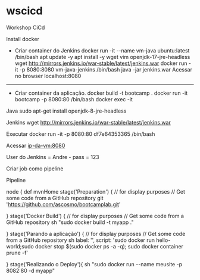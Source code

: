 # wscicd
Workshop CiCd

Install docker
- Criar container do Jenkins
docker run -it --name vm-java ubuntu:latest /bin/bash
apt update -y
apt install -y wget vim openjdk-17-jre-headless
wget http://mirrors.jenkins.io/war-stable/latest/jenkins.war
docker run -it -p 8080:8080 vm-java-jenkins /bin/bash
java -jar jenkins.war
Acessar no browser
localhost:8080


-------
- Criar container da aplicação.
docker build -t bootcamp .
docker run -it bootcamp -p 8080:80 /bin/bash
docker exec -it <container>

Java
sudo apt-get install openjdk-8-jre-headless


Jenkins
   wget http://mirrors.jenkins.io/war-stable/latest/jenkins.war

Executar
docker run -it -p 8080:80 df7e64353365 /bin/bash

Acessar <ip-da-vm:8080>

User do Jenkins = Andre - pass = 123

Criar job como pipeline

Pipeline

node {
   def mvnHome
   stage('Preparation') { // for display purposes
      // Get some code from a GitHub repository
      git 'https://github.com/ascosmo/bootcamplab.git'

   }
   stage('Docker Build') { // for display purposes
      // Get some code from a GitHub repository
      sh "sudo docker build -t myapp ."

   }
   stage('Parando a aplicação') { // for display purposes
      // Get some code from a GitHub repository
      sh label: '', script: 'sudo docker run hello-world;sudo docker stop $(sudo docker ps -a -q); sudo docker container prune -f'

   }
   stage('Realizando o Deploy'){
     sh "sudo docker run --name meusite -p 8082:80 -d myapp"
